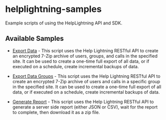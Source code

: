 # helplightning-samples
Example scripts of using the HelpLightning API and SDK.

## Available Samples
- [Export Data](export-data) - This script uses the Help Lightning RESTful API to create an encrypted 7-Zip archive of users, groups, and calls in the specified site. It can be used to create a one-time full export of all data, or if executed on a schedule, create incremental backups of data.

- [Export Data Groups](export-data-groups) - This script uses the Help Lightning RESTful API to create an encrypted 7-Zip archive of users and calls in a specific group in the specified site. It can be used to create a one-time full export of all data, or if executed on a schedule, create incremental backups of data.

- [Generate Report](generate-report) - This script uses the Help Lightning RESTful API to generate a server side report (either JSON or CSV), wait for the report to complete, then download it as a zip file.
